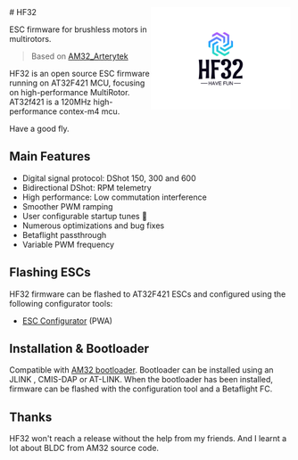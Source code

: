 <img align="right" src="logo.svg" alt="Bluejay" width="250">
# HF32

ESC firmware for brushless motors in multirotors.

> Based on [AM32_Arterytek](https://github.com/AlkaMotors/AM32_Arterytek)

HF32 is an open source ESC firmware running on AT32F421 MCU, focusing on high-performance MultiRotor. 
AT32f421 is a 120MHz high-performance contex-m4 mcu.

Have a good fly.

## Main Features

- Digital signal protocol: DShot 150, 300 and 600
- Bidirectional DShot: RPM telemetry
- High performance: Low commutation interference
- Smoother PWM ramping
- User configurable startup tunes :musical_note:
- Numerous optimizations and bug fixes
- Betaflight passthrough 
- Variable PWM frequency


## Flashing ESCs
HF32 firmware can be flashed to AT32F421 ESCs and configured using the following configurator tools:

- [ESC Configurator](https://develop.esc-configurator.com/) (PWA)


## Installation & Bootloader
Compatible with [AM32 bootloader](https://github.com/kikoqiu/AT32F421_AM32_Bootloader). Bootloader can be installed using an JLINK , CMIS-DAP or AT-LINK. 
When the bootloader has been installed, firmware can be flashed with the configuration tool and a Betaflight FC.

## Thanks
HF32 won't reach a release without the help from my friends.
And I learnt a lot about BLDC from AM32 source code.
